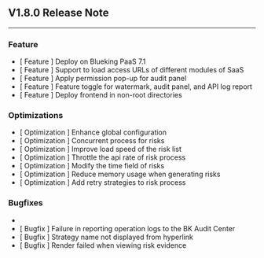 ## V1.8.0 Release Note

---

### Feature

- [ Feature ] Deploy on Blueking PaaS 7.1
- [ Feature ] Support to load access URLs of different modules of SaaS
- [ Feature ] Apply permission pop-up for audit panel
- [ Feature ] Feature toggle for watermark, audit panel, and API log report
- [ Feature ] Deploy frontend in non-root directories

### Optimizations

- [ Optimization ] Enhance global configuration
- [ Optimization ] Concurrent process for risks
- [ Optimization ] Improve load speed of the risk list
- [ Optimization ] Throttle the api rate of risk process
- [ Optimization ] Modify the time field of risks
- [ Optimization ] Reduce memory usage when generating risks
- [ Optimization ] Add retry strategies to risk process

### Bugfixes
- 
- [ Bugfix ] Failure in reporting operation logs to the BK Audit Center
- [ Bugfix ] Strategy name not displayed from hyperlink
- [ Bugfix ] Render failed when viewing risk evidence
